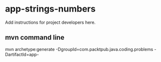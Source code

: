 #  app-strings-numbers

Add instructions for project developers here.

## mvn command line
mvn archetype:generate -DgroupId=com.packtpub.java.coding.problems -DartifactId=app-
